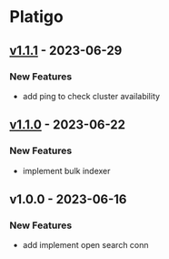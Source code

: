 # Platigo


<a name="v1.1.1"></a>
## [v1.1.1] - 2023-06-29
### New Features
- add ping to check cluster availability


<a name="v1.1.0"></a>
## [v1.1.0] - 2023-06-22
### New Features
- implement bulk indexer


<a name="v1.0.0"></a>
## v1.0.0 - 2023-06-16
### New Features
- add implement open search conn


[Unreleased]: https://github.com/SPS-Redigan/mantis/compare/v1.1.1...HEAD
[v1.1.1]: https://github.com/SPS-Redigan/mantis/compare/v1.1.0...v1.1.1
[v1.1.0]: https://github.com/SPS-Redigan/mantis/compare/v1.0.0...v1.1.0
